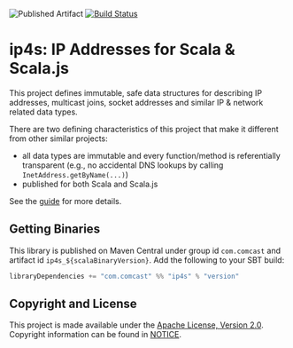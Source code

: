 ![Published Artifact](https://img.shields.io/nexus/r/https/oss.sonatype.org/com.comcast/ip4s_2.12.svg) [![Build Status](https://travis-ci.org/Comcast/ip4s.svg?branch=master)](https://travis-ci.org/Comcast/ip4s)

ip4s: IP Addresses for Scala & Scala.js
=======================================

This project defines immutable, safe data structures for describing IP addresses, multicast joins, socket addresses and similar IP & network related data types.

There are two defining characteristics of this project that make it different from other similar projects:
- all data types are immutable and every function/method is referentially transparent (e.g., no accidental DNS lookups by calling `InetAddress.getByName(...)`)
- published for both Scala and Scala.js

See the [guide](docs/guide.md) for more details.

## Getting Binaries

This library is published on Maven Central under group id `com.comcast` and artifact id `ip4s_${scalaBinaryVersion}`. Add the following to your SBT build:

```scala
libraryDependencies += "com.comcast" %% "ip4s" % "version"
```

## Copyright and License

This project is made available under the [Apache License, Version 2.0](LICENSE). Copyright information can be found in [NOTICE](NOTICE).

